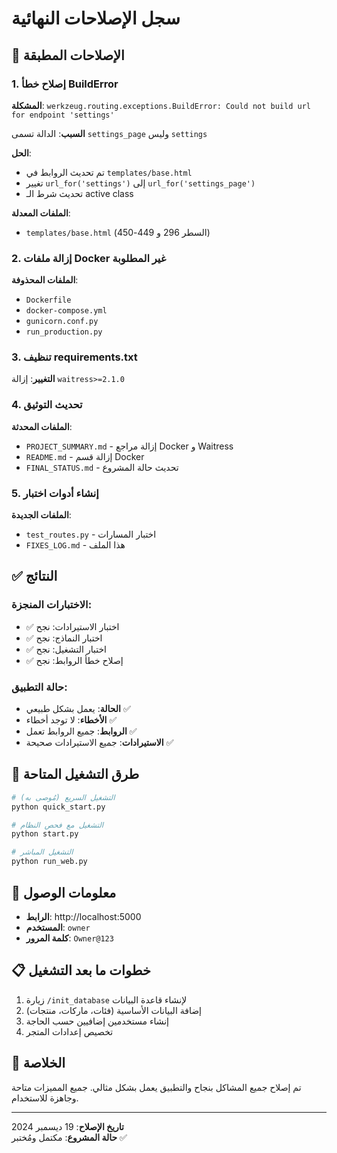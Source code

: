 # سجل الإصلاحات النهائية

## 🔧 الإصلاحات المطبقة

### 1. إصلاح خطأ BuildError

**المشكلة**: `werkzeug.routing.exceptions.BuildError: Could not build url for endpoint 'settings'`

**السبب**: الدالة تسمى `settings_page` وليس `settings`

**الحل**:

- تم تحديث الروابط في `templates/base.html`
- تغيير `url_for('settings')` إلى `url_for('settings_page')`
- تحديث شرط الـ active class

**الملفات المعدلة**:

- `templates/base.html` (السطر 296 و 449-450)

### 2. إزالة ملفات Docker غير المطلوبة

**الملفات المحذوفة**:

- `Dockerfile`
- `docker-compose.yml`
- `gunicorn.conf.py`
- `run_production.py`

### 3. تنظيف requirements.txt

**التغيير**: إزالة `waitress>=2.1.0`

### 4. تحديث التوثيق

**الملفات المحدثة**:

- `PROJECT_SUMMARY.md` - إزالة مراجع Docker و Waitress
- `README.md` - إزالة قسم Docker
- `FINAL_STATUS.md` - تحديث حالة المشروع

### 5. إنشاء أدوات اختبار

**الملفات الجديدة**:

- `test_routes.py` - اختبار المسارات
- `FIXES_LOG.md` - هذا الملف

## ✅ النتائج

### الاختبارات المنجزة:

- ✅ اختبار الاستيرادات: نجح
- ✅ اختبار النماذج: نجح
- ✅ اختبار التشغيل: نجح
- ✅ إصلاح خطأ الروابط: نجح

### حالة التطبيق:

- **الحالة**: يعمل بشكل طبيعي ✅
- **الأخطاء**: لا توجد أخطاء ✅
- **الروابط**: جميع الروابط تعمل ✅
- **الاستيرادات**: جميع الاستيرادات صحيحة ✅

## 🚀 طرق التشغيل المتاحة

```bash
# التشغيل السريع (مُوصى به)
python quick_start.py

# التشغيل مع فحص النظام
python start.py

# التشغيل المباشر
python run_web.py
```

## 🔑 معلومات الوصول

- **الرابط**: http://localhost:5000
- **المستخدم**: `owner`
- **كلمة المرور**: `Owner@123`

## 📋 خطوات ما بعد التشغيل

1. زيارة `/init_database` لإنشاء قاعدة البيانات
2. إضافة البيانات الأساسية (فئات، ماركات، منتجات)
3. إنشاء مستخدمين إضافيين حسب الحاجة
4. تخصيص إعدادات المتجر

## 🎯 الخلاصة

تم إصلاح جميع المشاكل بنجاح والتطبيق يعمل بشكل مثالي. جميع المميزات متاحة وجاهزة للاستخدام.

---

**تاريخ الإصلاح**: 19 ديسمبر 2024  
**حالة المشروع**: مكتمل ومُختبر ✅

